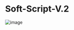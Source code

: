 # Soft-Script-V.2

![image](https://user-images.githubusercontent.com/55347142/146022729-98898b7f-3213-431b-bc75-70139d82506f.png)
